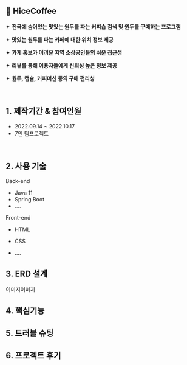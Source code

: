 ## 🔸 HiceCoffee

✦ **전국에 숨어있는 맛있는 원두를 파는 커피숍 검색 및 원두를 구매하는 프로그램**

✦ **맛있는 원두를 파는 카페에 대한 위치 정보 제공**

✦ **가게 홍보가 어려운 지역 소상공인들의 쉬운 접근성**

✦ **리뷰를 통해 이용자들에게 신뢰성 높은 정보 제공**

✦ **원두, 캡슐, 커피머신 등의 구매 편리성**

</br>

## 1. 제작기간 & 참여인원

- 2022.09.14 ~ 2022.10.17
- 7인 팀프로젝트 

</br>

## 2. 사용 기술

Back-end

- Java 11
- Spring Boot
- ....

Front-end 

- HTML

- CSS

- ....

  

## 3. ERD 설계

이미지이미지

## 4. 핵심기능

## 5. 트러블 슈팅
## 6. 프로젝트 후기
